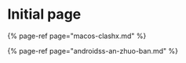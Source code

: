 # Initial page

{% page-ref page="macos-clashx.md" %}

{% page-ref page="androidss-an-zhuo-ban.md" %}



